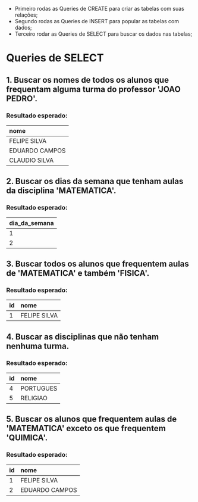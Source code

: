 - Primeiro rodas as Queries de CREATE para criar as tabelas com suas relações;
- Segundo rodas as Queries de INSERT para popular as tabelas com dados;
- Terceiro rodar as Queries de SELECT para buscar os dados nas tabelas;

# Queries de SELECT

## 1. Buscar os nomes de todos os alunos que frequentam alguma turma do professor 'JOAO PEDRO'.
### Resultado esperado:
| nome   |
| :---------- |
| FELIPE SILVA |
| EDUARDO CAMPOS |
| CLAUDIO SILVA |

## 2. Buscar os dias da semana que tenham aulas da disciplina 'MATEMATICA'.
### Resultado esperado:
| dia_da_semana   |
| :---------- |
| 1 |
| 2 |

## 3. Buscar todos os alunos que frequentem aulas de 'MATEMATICA' e também 'FISICA'.
### Resultado esperado:
| id   | nome       |
| :---------- | :--------- |
| 1   | FELIPE SILVA  |

## 4. Buscar as disciplinas que não tenham nenhuma turma.
### Resultado esperado:
| id   | nome       |
| :---------- | :--------- |
| 4   | PORTUGUES  |
| 5   | RELIGIAO   |

## 5. Buscar os alunos que frequentem aulas de 'MATEMATICA' exceto os que frequentem 'QUIMICA'.
### Resultado esperado:
| id   | nome       |
| :---------- | :--------- |
| 1   | FELIPE SILVA   |
| 2   | EDUARDO CAMPOS |

